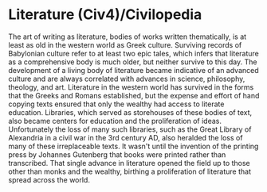 # Literature (Civ4)/Civilopedia

The art of writing as literature, bodies of works written thematically, is at least as old in the western world as Greek culture. Surviving records of Babylonian culture refer to at least two epic tales, which infers that literature as a comprehensive body is much older, but neither survive to this day. The development of a living body of literature became indicative of an advanced culture and are always correlated with advances in science, philosophy, theology, and art.
Literature in the western world has survived in the forms that the Greeks and Romans established, but the expense and effort of hand copying texts ensured that only the wealthy had access to literate education. Libraries, which served as storehouses of these bodies of text, also became centers for education and the proliferation of ideas.
Unfortunately the loss of many such libraries, such as the Great Library of Alexandria in a civil war in the 3rd century AD, also heralded the loss of many of these irreplaceable texts. It wasn't until the invention of the printing press by Johannes Gutenberg that books were printed rather than transcribed. That single advance in literature opened the field up to those other than monks and the wealthy, birthing a proliferation of literature that spread across the world.